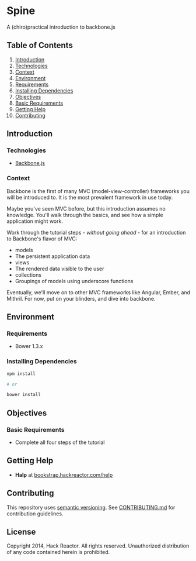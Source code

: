 # Spine
A (chiro)practical introduction to backbone.js

## Table of Contents
1. [Introduction](#introduction)
  1. [Technologies](#technologies)
  1. [Context](#context)
1. [Environment](#environment)
  1. [Requirements](#requirements)
  1. [Installing Dependencies](#installing-dependencies)
1. [Objectives](#objectives)
  1. [Basic Requirements](#basic-requirements)
1. [Getting Help](#getting-help)
1. [Contributing](#contributing)


## Introduction


### Technologies

  - [Backbone.js]

### Context

Backbone is the first of many MVC (model-view-controller) frameworks
you will be introduced to. It is the most prevalent framework in use today.

Maybe you've seen MVC before, but this introduction assumes no knowledge.
You'll walk through the basics, and see how a simple application might work.

Work through the tutorial steps - _without going ahead_ - for an
introduction to Backbone's flavor of MVC:
- models
 - The persistent application data
- views
 - The rendered data visible to the user
- collections
 - Groupings of models using underscore functions

Eventually, we'll move on to other MVC frameworks like Angular, Ember,
and Mithril. For now, put on your blinders, and dive into backbone.


## Environment

### Requirements

  - Bower 1.3.x

### Installing Dependencies

  ```bash
  npm install

  # or

  bower install
  ```


## Objectives

### Basic Requirements
  - Complete all four steps of the tutorial


## Getting Help
  - **Halp** at [bookstrap.hackreactor.com/help]


## Contributing
This repository uses [semantic versioning].
See [CONTRIBUTING.md] for contribution guidelines.


## License
Copyright 2014, Hack Reactor. All rights reserved. Unauthorized distribution of
any code contained herein is prohibited.


<!-- Links -->
[Backbone.js]: http://backbonejs.org/
[semantic versioning]: http://semver.org/
[CONTRIBUTING.md]: CONTRIBUTING.md
[CHANGELOG.md]: CHANGELOG.md
[bookstrap.hackreactor.com/help]: http://bookstrap.hackreactor.com/help
<!-- End links -->
